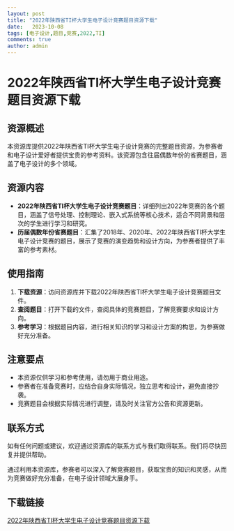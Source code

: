 ```yaml
---
layout: post
title: "2022年陕西省TI杯大学生电子设计竞赛题目资源下载"
date:   2023-10-08
tags: [电子设计,题目,竞赛,2022,TI]
comments: true
author: admin
---
```

# 2022年陕西省TI杯大学生电子设计竞赛题目资源下载

## 资源概述

本资源库提供2022年陕西省TI杯大学生电子设计竞赛的完整题目资源，为参赛者和电子设计爱好者提供宝贵的参考资料。该资源包含往届偶数年份的省赛题目，涵盖了电子设计的多个领域。

## 资源内容

- **2022年陕西省TI杯大学生电子设计竞赛题目**：详细列出2022年竞赛的各个题目，涵盖了信号处理、控制理论、嵌入式系统等核心技术，适合不同背景和层次的学生进行学习和研究。
- **历届偶数年份省赛题目**：汇集了2018年、2020年、2022年陕西省TI杯大学生电子设计竞赛的题目，展示了竞赛的演变趋势和设计方向，为参赛者提供了丰富的参考素材。

## 使用指南

1. **下载资源**：访问资源库并下载2022年陕西省TI杯大学生电子设计竞赛题目文件。
2. **查阅题目**：打开下载的文件，查阅具体的竞赛题目，了解竞赛要求和设计方向。
3. **参考学习**：根据题目内容，进行相关知识的学习和设计方案的构思，为参赛做好充分准备。

## 注意要点

- 本资源仅供学习和参考使用，请勿用于商业用途。
- 参赛者在准备竞赛时，应结合自身实际情况，独立思考和设计，避免直接抄袭。
- 竞赛题目会根据实际情况进行调整，请及时关注官方公告和资源更新。

## 联系方式

如有任何问题或建议，欢迎通过资源库的联系方式与我们取得联系。我们将尽快回复并提供帮助。

通过利用本资源库，参赛者可以深入了解竞赛题目，获取宝贵的知识和灵感，从而为竞赛做好充分准备，在电子设计领域大展身手。

## 下载链接

[2022年陕西省TI杯大学生电子设计竞赛题目资源下载](https://pan.quark.cn/s/2db9ffd0d4dd)